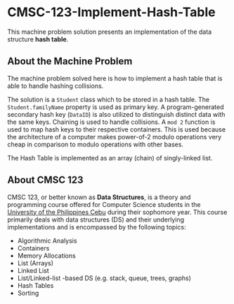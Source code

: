 # CMSC-123-Implement-Hash-Table

This machine problem solution presents an implementation of the data structure **hash table**.

## About the Machine Problem

The machine problem solved here is how to implement a hash table that is able to handle hashing collisions.

The solution is a `Student` class which to be stored in a hash table. The `Student.familyName` property is used as primary key. A program-generated secondary hash key (`DataID`) is also utilized to distinguish distinct data with the same keys. Chaining is used to handle collisions. A `mod 2` function is used to map hash keys to their respective containers. This is used because the architecture of a computer makes power-of-2 modulo operations very cheap in comparison to modulo operations with other bases.

The Hash Table is implemented as an array (chain) of singly-linked list.

## About CMSC 123

CMSC 123, or better known as __Data Structures__, is a theory and programming course offered for Computer Science students in the [University of the Philippines Cebu](upcebu.edu.ph) during their sophomore year. This course primarily deals with  data structures (DS) and their underlying implementations and is encompassed by the following topics:

- Algorithmic Analysis
- Containers
- Memory Allocations
- List (Arrays)
- Linked List
- List/Linked-list -based DS (e.g. stack, queue, trees, graphs)
- Hash Tables
- Sorting
